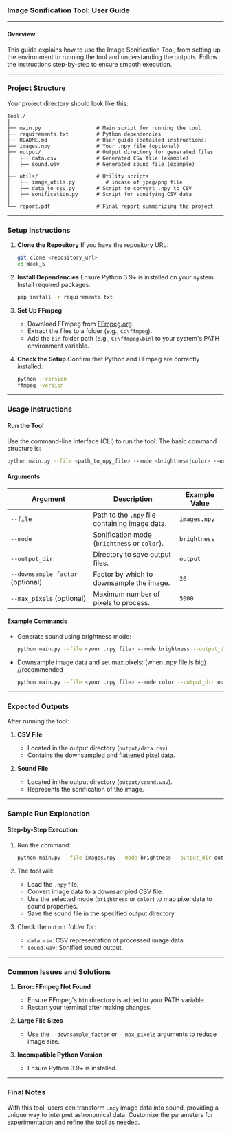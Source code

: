 ### **Image Sonification Tool: User Guide**

---

#### **Overview**
This guide explains how to use the Image Sonification Tool, from setting up the environment to running the tool and understanding the outputs. Follow the instructions step-by-step to ensure smooth execution.

---

### **Project Structure**
Your project directory should look like this:
```
Tool./
│
├── main.py                  # Main script for running the tool
├── requirements.txt         # Python dependencies
├── README.md                # User guide (detailed instructions)
├── images.npy               # Your .npy file (optional)
├── output/                  # Output directory for generated files
│   ├── data.csv             # Generated CSV file (example)
│   ├── sound.wav            # Generated sound file (example)
│
├── utils/                   # Utility scripts
│   ├── image_utils.py          # incase of jpeg/png file
│   ├── data_to_csv.py       # Script to convert .npy to CSV
│   ├── sonification.py      # Script for sonifying CSV data
│
└── report.pdf               # Final report summarizing the project
```

---

### **Setup Instructions**

1. **Clone the Repository**
   If you have the repository URL:
   ```bash
   git clone <repository_url>
   cd Week_5
   ```

2. **Install Dependencies**
   Ensure Python 3.9+ is installed on your system. Install required packages:
   ```bash
   pip install -r requirements.txt
   ```

3. **Set Up FFmpeg**
   - Download FFmpeg from [FFmpeg.org](https://ffmpeg.org/).
   - Extract the files to a folder (e.g., `C:\ffmpeg`).
   - Add the `bin` folder path (e.g., `C:\ffmpeg\bin`) to your system's PATH environment variable.

4. **Check the Setup**
   Confirm that Python and FFmpeg are correctly installed:
   ```bash
   python --version
   ffmpeg -version
   ```

---

### **Usage Instructions**

#### **Run the Tool**
Use the command-line interface (CLI) to run the tool. The basic command structure is:

```bash
python main.py --file <path_to_npy_file> --mode <brightness|color> --output_dir <output_directory> [--downsample_factor <value>] [--max_pixels <value>]
```

#### **Arguments**
| Argument            | Description                                                 | Example Value              |
|---------------------|-------------------------------------------------------------|----------------------------|
| `--file`            | Path to the `.npy` file containing image data.              | `images.npy`               |
| `--mode`            | Sonification mode (`brightness` or `color`).                | `brightness`               |
| `--output_dir`      | Directory to save output files.                             | `output`                   |
| `--downsample_factor` (optional) | Factor by which to downsample the image.         | `20`                       |
| `--max_pixels` (optional) | Maximum number of pixels to process.                       | `5000`                     |

#### **Example Commands**
- Generate sound using brightness mode:
  ```bash
  python main.py --file <your .npy file> --mode brightness --output_dir output
  ```
- Downsample image data and set max pixels: (when .npy file is big) //recommended
  ```bash
  python main.py --file <your .npy file> --mode color --output_dir output --downsample_factor 20 --max_pixels 5000
  ```

---

### **Expected Outputs**
After running the tool:
1. **CSV File**
   - Located in the output directory (`output/data.csv`).
   - Contains the downsampled and flattened pixel data.

2. **Sound File**
   - Located in the output directory (`output/sound.wav`).
   - Represents the sonification of the image.

---

### **Sample Run Explanation**

#### **Step-by-Step Execution**
1. Run the command:
   ```bash
   python main.py --file images.npy --mode brightness --output_dir output --downsample_factor 20 --max_pixels 5000
   ```
2. The tool will:
   - Load the `.npy` file.
   - Convert image data to a downsampled CSV file.
   - Use the selected mode (`brightness` or `color`) to map pixel data to sound properties.
   - Save the sound file in the specified output directory.

3. Check the `output` folder for:
   - `data.csv`: CSV representation of processed image data.
   - `sound.wav`: Sonified sound output.

---

### **Common Issues and Solutions**

1. **Error: FFmpeg Not Found**
   - Ensure FFmpeg's `bin` directory is added to your PATH variable.
   - Restart your terminal after making changes.

2. **Large File Sizes**
   - Use the `--downsample_factor` or `--max_pixels` arguments to reduce image size.

3. **Incompatible Python Version**
   - Ensure Python 3.9+ is installed.

---

### **Final Notes**
With this tool, users can transform `.npy` image data into sound, providing a unique way to interpret astronomical data. Customize the parameters for experimentation and refine the tool as needed.


